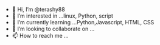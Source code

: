 - 👋 Hi, I’m @terashy88
- 👀 I’m interested in ...linux, Python, script 
- 🌱 I’m currently learning ...Python,Javascript, HTML, CSS
- 💞️ I’m looking to collaborate on ...
- 📫 How to reach me ...

<!---
terashy88/terashy88 is a ✨ special ✨ repository because its `README.md` (this file) appears on your GitHub profile.
You can click the Preview link to take a look at your changes.
--->
